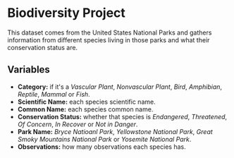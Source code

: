 # Biodiversity Project

This dataset comes from the United States National Parks and gathers information from different species living in those parks and what their conservation status are.

## Variables

- **Category:** if it's a *Vascular Plant*, *Nonvascular Plant*, *Bird*, *Amphibian*, *Reptile*, *Mammal* or *Fish*.
- **Scientific Name:** each species scientific name.
- **Common Name:** each species common name.
- **Conservation Status:** whether that species is *Endangered*, *Threatened*, *Of Concern*, *In Recover* or *Not in Danger*.
- **Park Name:** *Bryce Natioanl Park*, *Yellowstone National Park*, *Great Smoky Mountains National Park* or *Yosemite National Park*.
- **Observations:** how many observations each species has.